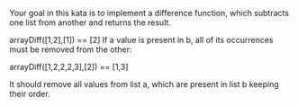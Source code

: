 Your goal in this kata is to implement a difference function, which subtracts one list from another and returns the result.



arrayDiff([1,2],[1]) == [2]
If a value is present in b, all of its occurrences must be removed from the other:

arrayDiff([1,2,2,2,3],[2]) == [1,3]

It should remove all values from list a, which are present in list b keeping their order.